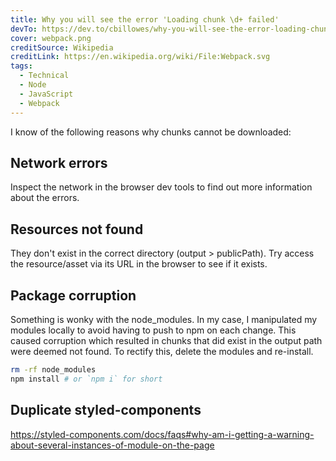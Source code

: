 ```yaml
---
title: Why you will see the error 'Loading chunk \d+ failed'
devTo: https://dev.to/cbillowes/why-you-will-see-the-error-loading-chunk-d-failed-1ne4
cover: webpack.png
creditSource: Wikipedia
creditLink: https://en.wikipedia.org/wiki/File:Webpack.svg
tags:
  - Technical
  - Node
  - JavaScript
  - Webpack
---
```


I know of the following reasons why chunks cannot be downloaded:

## Network errors

Inspect the network in the browser dev tools to find out more information about the errors.

## Resources not found

They don't exist in the correct directory (output > publicPath).
Try access the resource/asset via its URL in the browser to see if it exists.

## Package corruption

Something is wonky with the node_modules. In my case, I manipulated my modules locally
to avoid having to push to npm on each change. This caused corruption which resulted
in chunks that did exist in the output path were deemed not found.
To rectify this, delete the modules and re-install.

```bash
rm -rf node_modules
npm install # or `npm i` for short
```

## Duplicate styled-components

https://styled-components.com/docs/faqs#why-am-i-getting-a-warning-about-several-instances-of-module-on-the-page

